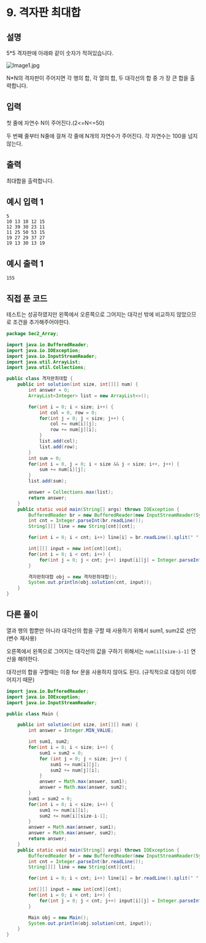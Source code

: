 # 9. 격자판 최대합



## 설명

5*5 격자판에 아래롸 같이 숫자가 적혀있습니다.

![Image1.jpg](https://cote.inflearn.com/public/upload/4897574b00.jpg)

N*N의 격자판이 주어지면 각 행의 합, 각 열의 합, 두 대각선의 합 중 가 장 큰 합을 출력합니다.



## 입력

첫 줄에 자연수 N이 주어진다.(2<=N<=50)

두 번째 줄부터 N줄에 걸쳐 각 줄에 N개의 자연수가 주어진다. 각 자연수는 100을 넘지 않는다.



## 출력

최대합을 출력합니다.



## 예시 입력 1 

```
5
10 13 10 12 15
12 39 30 23 11
11 25 50 53 15
19 27 29 37 27
19 13 30 13 19
```



## 예시 출력 1

```
155
```



## 직접 푼 코드

테스트는 성공하였지만 왼쪽에서 오른쪽으로 그어지는 대각선 밖에 비교하지 않았으므로 조건을 추가해주어야한다.

```java
package Sec2_Array;

import java.io.BufferedReader;
import java.io.IOException;
import java.io.InputStreamReader;
import java.util.ArrayList;
import java.util.Collections;

public class 격자판최대합 {
    public int solution(int size, int[][] num) {
        int answer = 0;
        ArrayList<Integer> list = new ArrayList<>();

        for(int i = 0; i < size; i++) {
            int col = 0, row = 0;
            for(int j = 0; j < size; j++) {
                col += num[i][j];
                row += num[j][i];
            }
            list.add(col);
            list.add(row);
        }
        int sum = 0;
        for(int i = 0, j = 0; i < size && j < size; i++, j++) {
            sum += num[i][j];
        }
        list.add(sum);

        answer = Collections.max(list);
        return answer;
    }
    public static void main(String[] args) throws IOException {
        BufferedReader br = new BufferedReader(new InputStreamReader(System.in));
        int cnt = Integer.parseInt(br.readLine());
        String[][] line = new String[cnt][cnt];

        for(int i = 0; i < cnt; i++) line[i] = br.readLine().split(" ");

        int[][] input = new int[cnt][cnt];
        for(int i = 0; i < cnt; i++) {
            for(int j = 0; j < cnt; j++) input[i][j] = Integer.parseInt(line[i][j]);
        }

        격자판최대합 obj = new 격자판최대합();
        System.out.println(obj.solution(cnt, input));
    }
}
```



## 다른 풀이

열과 행의 합뿐만 아니라 대각선의 합을 구할 때 사용하기 위해서 sum1, sum2로 선언 (변수 재사용)

오른쪽에서 왼쪽으로 그어지는 대각선의 값을 구하기 위해서는 `num[i][size-i-1]` 연산을 해야한다.

대각선의 합을 구할때는 이중 for 문을 사용하지 않아도 된다. (규칙적으로 대칭이 이루어지기 때문)

```java
import java.io.BufferedReader;
import java.io.IOException;
import java.io.InputStreamReader;

public class Main {

    public int solution(int size, int[][] num) {
        int answer = Integer.MIN_VALUE;

        int sum1, sum2;
        for(int i = 0; i < size; i++) {
            sum1 = sum2 = 0;
            for (int j = 0; j < size; j++) {
                sum1 += num[i][j];
                sum2 += num[j][i];
            }
            answer = Math.max(answer, sum1);
            answer = Math.max(answer, sum2);
        }
        sum1 = sum2 = 0;
        for(int i = 0; i < size; i++) {
            sum1 += num[i][i];
            sum2 += num[i][size-i-1];
        }
        answer = Math.max(answer, sum1);
        answer = Math.max(answer, sum2);
        return answer;
    }
    public static void main(String[] args) throws IOException {
        BufferedReader br = new BufferedReader(new InputStreamReader(System.in));
        int cnt = Integer.parseInt(br.readLine());
        String[][] line = new String[cnt][cnt];

        for(int i = 0; i < cnt; i++) line[i] = br.readLine().split(" ");

        int[][] input = new int[cnt][cnt];
        for(int i = 0; i < cnt; i++) {
            for(int j = 0; j < cnt; j++) input[i][j] = Integer.parseInt(line[i][j]);
        }

        Main obj = new Main();
        System.out.println(obj.solution(cnt, input));
    }
}

```

